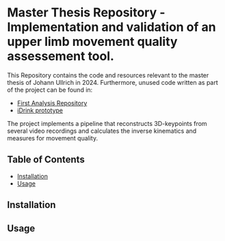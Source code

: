 # Master Thesis Repository - Implementation and validation of an upper limb movement quality assessement tool.

This Repository contains the code and resources relevant to the master thesis of Johann Ullrich in 2024. Furthermore, unused code written as part of the project can be found in:

* [First Analysis Repository](https://github.com/DART-Lab-LLUI/iDrink_DataAnalysis)
* [iDrink prototype](https://github.com/DART-Lab-LLUI/iDrink_GUI)

The project implements a pipeline that reconstructs 3D-keypoints from several video recordings and calculates the inverse kinematics and measures for movement quality.

## Table of Contents
- [Installation](#installation)
- [Usage](#Usage)
 
## Installation


## Usage
